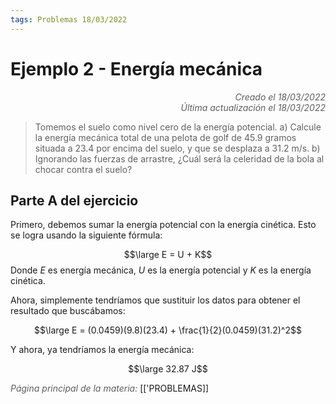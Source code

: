 ```yaml
---
tags: Problemas 18/03/2022
---
```


# Ejemplo 2 - Energía mecánica
<div style="text-align: right; opacity: 0.7; font-style: italic;">Creado el 18/03/2022</div>
<div style="text-align: right; opacity: 0.7; font-style: italic;">Última actualización el 18/03/2022</div>

> Tomemos el suelo como nivel cero de la energía potencial. a) Calcule la energía mecánica total de una pelota de golf de 45.9 gramos situada a 23.4 por encima del suelo, y que se desplaza a 31.2 m/s. b) Ignorando las fuerzas de arrastre, ¿Cuál será la celeridad de la bola al chocar contra el suelo?

## Parte A del ejercicio

Primero, debemos sumar la energía potencial con la energía cinética. Esto se logra usando la siguiente fórmula:

$$\large E = U + K$$
Donde $E$ es energía mecánica, $U$ es la energía potencial y $K$ es la energía cinética.

Ahora, simplemente tendríamos que sustituir los datos para obtener el resultado que buscábamos:

$$\large E = (0.0459)(9.8)(23.4) + \frac{1}{2}(0.0459)(31.2)^2$$

Y ahora, ya tendríamos la energía mecánica:

$$\large 32.87 J$$

<span style="opacity: 0.7; font-style: italic;">Página principal de la materia:</span> [['PROBLEMAS]]